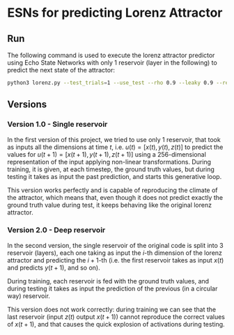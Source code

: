 # ESNs for predicting Lorenz Attractor
## Run
The following command is used to execute the lorenz attractor predictor using Echo State Networks with only 1 reservoir (layer in the following) to predict the next state of the attractor:

```bash
python3 lorenz.py --test_trials=1 --use_test --rho 0.9 --leaky 0.9 --regul 0.000003 --n_hid 256 --inp_scaling 0.014 --washout 200 --n_layers 1 --use_self_loop --show_plot
```

## Versions
### Version 1.0 - Single reservoir
In the first version of this project, we tried to use only 1 reservoir, that took as inputs all the dimensions at time $t$, i.e. $u(t) = [x(t), y(t), z(t)]$ to predict the values for $u(t+1) = [x(t+1), y(t+1), z(t+1)]$ using a 256-dimensional representation of the input applying non-linear transformations. During training, it is given, at each timestep, the ground truth values, but during testing it takes as input the past prediction, and starts this generative loop.

This version works perfectly and is capable of reproducing the climate of the attractor, which means that, even though it does not predict exactly the ground truth value during test, it keeps behaving like the original lorenz attractor.


### Version 2.0 - Deep reservoir
In the second version, the single reservoir of the original code is split into 3 reservoir (layers), each one taking as input the $i$-th dimension of the lorenz attractor and predicting the $i+1$-th (i.e. the first reservoir takes as input $x(t)$ and predicts $y(t+1)$, and so on).

During training, each reservoir is fed with the ground truth values, and during testing it takes as input the prediction of the previous (in a circular way) reservoir.

This version does not work correctly: during training we can see that the last reservoir (input $z(t)$ output $x(t+1)$) cannot reproduce the correct values of $x(t+1)$, and that causes the quick explosion of activations during testing.